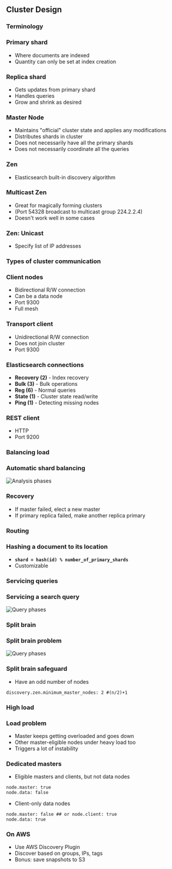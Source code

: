 ## Cluster Design

<!--
* Shards and replicas
* Master and slave nodes
* Discovery
    * Multicast
    * Unicast
* Automatic balancing
* Transport protocol
* How are requests directed?
* What happens when a node fails?
    * Split brain problem
* Designing your application for resiliency
    * Dedicated masters
    * Shard allocation
    * Efficiently indexing into the cluster
        * Bulk indexing
        * River plugins
* Tribes
-->

### Terminology


### Primary shard

* Where documents are indexed
* Quantity can only be set at index creation


### Replica shard

* Gets updates from primary shard
* Handles queries
* Grow and shrink as desired


### Master Node

* Maintains "official" cluster state and applies any modifications
* Distributes shards in cluster
* Does not necessarily have all the primary shards
* Does not necessarily coordinate all the queries


### Zen

* Elasticsearch built-in discovery algorithm


### Multicast Zen

* Great for magically forming clusters
* (Port 54328 broadcast to multicast group 224.2.2.4)
* Doesn't work well in some cases


### Zen: Unicast

* Specify list of IP addresses


### Types of cluster communication


### Client nodes

* Bidirectional R/W connection
* Can be a data node
* Port 9300
* Full mesh


### Transport client

* Unidirectional R/W connection
* Does not join cluster
* Port 9300


### Elasticsearch connections

* **Recovery (2)** - Index recovery
* **Bulk (3)** - Bulk operations
* **Reg (6)** - Normal queries
* **State (1)** - Cluster state read/write
* **Ping (1)** - Detecting missing nodes


### REST client

* HTTP
* Port 9200


### Balancing load


### Automatic shard balancing

![Analysis phases](images/sharding-replica.svg)


### Recovery

* If master failed, elect a new master
* If primary replica failed, make another replica primary


### Routing


### Hashing a document to its location
* **```shard = hash(id) % number_of_primary_shards```**
* Customizable


### Servicing queries


### Servicing a search query
![Query phases](images/query-steps.svg)


### Split brain


### Split brain problem 
![Query phases](images/split-brain.svg)


### Split brain safeguard
* Have an odd number of nodes

```
discovery.zen.minimum_master_nodes: 2 #(n/2)+1
```


### High load


### Load problem

* Master keeps getting overloaded and goes down
* Other master-eligible nodes under heavy load too
* Triggers a lot of instability


### Dedicated masters

* Eligible masters and clients, but not data nodes

```
node.master: true 
node.data: false
```


* Client-only data nodes

```
node.master: false ## or node.client: true
node.data: true
```


### On AWS 

* Use AWS Discovery Plugin
* Discover based on groups, IPs, tags
* Bonus: save snapshots to S3